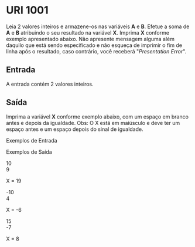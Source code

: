 # URI 1001


Leia 2 valores inteiros e armazene-os nas variáveis **A** e **B**. Efetue a soma de **A** e **B** atribuindo o seu resultado na variável **X**. Imprima **X** conforme exemplo apresentado abaixo. Não apresente mensagem alguma além daquilo que está sendo especificado e não esqueça de imprimir o fim de linha após o resultado, caso contrário, você receberá "_Presentation Error_".

Entrada
-------

A entrada contém 2 valores inteiros.

Saída
-----

Imprima a variável **X** conforme exemplo abaixo, com um espaço em branco antes e depois da igualdade. Obs: O X está em maiúsculo e deve ter um espaço antes e um espaço depois do sinal de igualdade.

Exemplos de Entrada

Exemplos de Saída

10  
9

X = 19

-10  
4

X = -6

15  
-7

X = 8